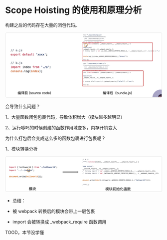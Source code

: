 # Scope Hoisting 的使用和原理分析

构建之后的代码存在大量的闭包代码。

![](../README_files/iShot_2023-08-04_14.52.10.png)

会导致什么问题？

1、大量函数闭包包裹代码，导致体积增大（模块越多越明显）

2、运行嗲吗的时候创建的函数作用域变多，内存开销变大

为什么打包后会变成这么多的函数包裹进行包裹呢？

1、模块转换分析

![](../README_files/iShot_2023-08-04_14.55.20.png)

- 总结：

- 被 webpack 转换后的模块会带上一层包裹

- import 会被转换成 _webpack_require 函数调用

TOOD，本节没学懂